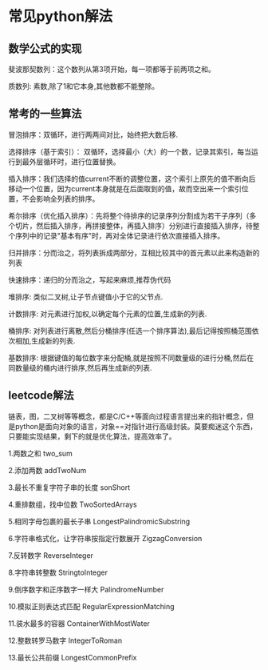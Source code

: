# 常见python解法

## 数学公式的实现
斐波那契数列：这个数列从第3项开始，每一项都等于前两项之和。

质数列: 素数,除了1和它本身,其他数都不能整除。

## 常考的一些算法
冒泡排序：双循环，进行两两间对比，始终把大数后移.

选择排序（基于索引）： 双循环，选择最小（大）的一个数，记录其索引，每当运行到最外层循环时，进行位置替换。

插入排序：我们选择的值current不断的调整位置，这个索引上原先的值不断向后移动一个位置，因为current本身就是在后面取到的值，故而空出来一个索引位置，不会影响全列表的排序。

希尔排序（优化插入排序）：先将整个待排序的记录序列分割成为若干子序列（多个切片，然后插入排序，再拼接整体，再插入排序）分别进行直接插入排序，待整个序列中的记录"基本有序"时，再对全体记录进行依次直接插入排序。

归并排序：分而治之，将列表拆成两部分，互相比较其中的首元素以此来构造新的列表

快速排序：递归的分而治之，写起来麻烦,推荐伪代码

堆排序: 类似二叉树,让子节点键值小于它的父节点.

计数排序: 对元素进行加权,以确定每个元素的位置,生成新的列表.

桶排序: 对列表进行离散,然后分桶排序(任选一个排序算法),最后记得按照桶范围依次相加,生成新的列表.

基数排序: 根据键值的每位数字来分配桶,就是按照不同数量级的进行分桶,然后在同数量级的桶内进行排序,然后再生成新的列表.

##  leetcode解法
链表，图，二叉树等等概念，都是C/C++等面向过程语言提出来的指针概念，但是python是面向对象的语言，对象==对指针进行高级封装。莫要痴迷这个东西，只要能实现结果，剩下的就是优化算法，提高效率了。

1.两数之和 two_sum

2.添加两数 addTwoNum

3.最长不重复字符子串的长度 sonShort

4.重排数组，找中位数 TwoSortedArrays

5.相同字母包裹的最长子串 LongestPalindromicSubstring

6.字符串格式化，让字符串按指定行数展开 ZigzagConversion

7.反转数字 ReverseInteger

8.字符串转整数 StringtoInteger

9.倒序数字和正序数字一样大 PalindromeNumber

10.模拟正则表达式匹配 RegularExpressionMatching

11.装水最多的容器 ContainerWithMostWater

12.整数转罗马数字 IntegerToRoman

13.最长公共前缀 LongestCommonPrefix